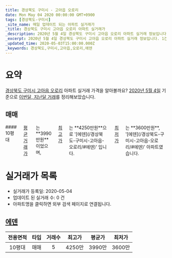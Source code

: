 ```yaml
---
title: 경상북도 구미시 - 고아읍 오로리
date: Mon May 04 2020 00:00:00 GMT+0900
tags: [경상북도-구미시]
_site_name: 매일 업데이트 되는 아파트 실거래가
_title: 경상북도 구미시 고아읍 오로리 아파트 실거래가
_description: 2020년 5월 4일 경상북도 구미시 고아읍 오로리 아파트 실거래 정보입니다. 1건 아파트 정보가 있습니다.
_excerpt: 2020년 5월 4일 경상북도 구미시 고아읍 오로리 아파트 실거래 정보입니다. 1건 아파트 정보가 있습니다.
_updated_time: 2020-05-03T15:00:00.000Z
_keywords: 경상북도,구미시,고아읍,오로리,에덴
---
```





# 요약
<ins>경상북도 구미시 고아읍 오로리</ins> 아파트 실거래 가격을 알아볼까요? <ins>2020년 5월 4일</ins> 기준으로 <ins>이번달, 지난달 거래</ins>를 정리해보았습니다.

## 매매
<div class="container">
<div class="twelve columns" markdown="1">
#### 10평대
<ins>평균 거래가</ins>는 **3990만원**이었으며, <ins>최고가</ins>는 **4250만원**으로 '[에덴](/경상북도-구미시-고아읍-오로리/#에덴)' 입니다. <ins>최저가</ins>는 **3600만원**, '[에덴](/경상북도-구미시-고아읍-오로리/#에덴)' 아파트였습니다.
</div>
</div>



# 실거래가 목록
- 실거래가 등록일: 2020-05-04
- 업데이트 된 실거래 수: 0 건
- 아파트명을 클릭하면 외부 검색 페이지로 연결됩니다.

## [에덴](#에덴)

|전용면적|타입|거래수|최고가|평균가|최저가|
|:---:|:---:|:---:|:---:|:---:|:---:|
|10평대|<span class="deal-type-1">매매</span>|5|4250만|3990만|3600만|

<br/>



